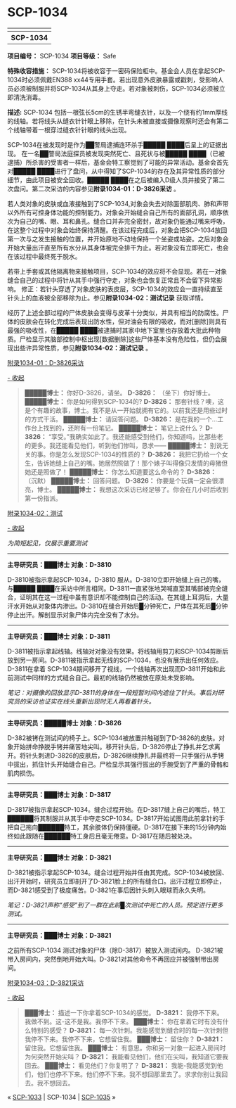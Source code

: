 # SCP-1034
                        



<table class='wiki-content-table'>
 <tr>
  <td colspan='2'
      rowspan='1' />
 </tr>
 <tr>
  <th colspan='2' rowspan='1'>SCP-1034</th>
 </tr>
</table>


**项目编号：**  SCP-1034
**项目等级：** Safe

**特殊收容措施：** SCP-1034将被收容于一密码保险柜中。基金会人员在拿起SCP-1034时必须佩戴EN388 xx44专用手套。若出现意外皮肤暴露或戳刺，受影响人员必须被制服并将SCP-1034从其身上夺走。若对象被刺伤，SCP-1034必须被立即清洗消毒。

**描述:**  SCP-1034 包括一根弦长5cm的生锈半弯缝衣针，以及一个绕有约1mm厚线的线轴。若将线头从缝衣针针眼上移除，在针头未被直接或摄像观察时还会有第二个线轴带着一根穿过缝衣针针眼的线头出现。

SCP-1034在被发现时是作为██警局逮捕连环杀手█████ ████后呈上的证据出现。 在一名██警局法庭探员被发现突然死亡、且死状与被█████ ████（已被逮捕）所杀害的受害者一样后，基金会特工察觉到了可能的异常活动。基金会首先对█████ ████进行了盘问，从中得知了SCP-1034的存在及其异常性质的部分细节，由此项目被安全回收。█████ ████在之后被编入D级人员并接受了第二次盘问。第二次采访的内容参见**附录1034-01：D-3826采访** 。

若人类对象的皮肤或血液接触到了SCP-1034,对象会失去对除面部肌肉、肺和声带以外所有可控身体功能的控制能力。对象会开始缝合自己所有的面部孔洞，顺序依次为自己的嘴、眼、耳和鼻孔。缝合口并非完全密封，故对象仍能通过嘴来呼吸，在这整个过程中对象会始终保持清醒。在该过程完成后，对象会把SCP-1034放回第一次与之发生接触的位置，并开始原地不动地保持一个坐姿或站姿。之后对象会开始大量出汗直至所有水分从其身体被完全排干为止。若对象没有立即死亡，也会在该过程中最终死于脱水。

若带上手套或其他隔离物来接触项目，SCP-1034的效应将不会显现。若在一对象缝合自己的过程中将针从其手中强行夺走，对象也会恢复正常且不会留下异常影响。 修正：若针头穿透了对象皮肤的表皮层，SCP-1034的效应会一直持续直至针头上的血液被全部移除为止。参见**附录1034-02：测试记录** 获取详情。

经历了上述全部过程的尸体皮肤会变得与皮革十分类似，并具有相当的防腐性。尸体的皮肤会在转化完成后表现出防水性，但对油会有限的吸收，而对[删除]则具有最强的吸收性，在█████ ████被逮捕时其家中地下室里也存放着大批此种物质。尸检显示其脑部控制中枢出现[数据删除]这些尸体基本没有危险性，但仍会展现出些许异常性质，参见**附录1034-02：测试记录** 。


<a shape='rect' class='collapsible-block-link' href='javascript:;'>&#38468;&#24405;1034-01&#65306;D-3826&#37319;&#35775;</a>

<a shape='rect' class='collapsible-block-link' href='javascript:;'>-&#160;&#25910;&#36215;</a>


> **█████博士：** 你好D-3826，请坐。
**D-3826：** （坐下）你好博士。
**█████博士：**  你是如何得到SCP-1034的?
**D-3826：**  那套针线？噢，这是个有趣的故事，博士。我不是从一开始就拥有它的。以前我还是用些过时的方式干活。
**█████博士：**  请回答问题。
**D-3826：**  是在我的一个…工作台上找到的，还附有一份笔记。
**█████博士：**  笔记上说什么？
**D-3826：** “享受。”我确实如此了。我还能感受到他们，你知道吗，比那些老的更多。我还能看见他们，听到他们惨叫，恳求——
**█████博士：**  别说无关的事。你是怎么发现SCP-1034的性质的？
**D-3826：**  我把它扔给一个女生，告诉她缝上自己的嘴。她居然照做了！那个婊子叫得像只发情的母猪但她还是照做了！
**█████博士：**  你怎么知道要这么命令的？
**D-3826：** （沉默）
**█████博士：**  回答问题。
**D-3826：**  你要是个玩偶一定会很漂亮，博士。
**█████博士：**  我想这次采访已经足够了。你会在几小时后收到第一份指派。
> 





<a shape='rect' class='collapsible-block-link' href='javascript:;'>&#38468;&#24405;1034-02&#65306;&#27979;&#35797;</a>

<a shape='rect' class='collapsible-block-link' href='javascript:;'>-&#160;&#25910;&#36215;</a>

*为简短起见，仅展示重要测试* 


---

**主导研究员：███博士
对象：D-3810** 

D-3810被指示拿起SCP-1034，D-3810 服从。D-3810立即开始缝上自己的嘴，与█████ ████在采访中所言相同。D-3811一直紧张地哭喊直至其嘴部被完全缝合，证明其在这一过程中虽有意识却不能控制自己的活动。在其缝上耳洞后，大量汗水开始从对象体内渗出。D-3810在缝合开始后█分钟死亡，尸体在其死后█分钟停止出汗。解剖显示对象尸体内完全没有了水分。


---

**主导研究员：███博士
对象：D-3811** 

D-3811被指示拿起线轴。线轴对对象没有效果。将线轴用剪刀和SCP-1034剪断后放到另一房间。D-3811被指示拿起无线的SCP-1034，也没有展示出任何效应。D-3811在拿着 SCP-1034期间移开了视线，一个线轴再次出现而D-3811开始和此前测试中同样的方式缝合自己。最初的线轴仍然被放在原处未受影响。

*笔记：对摄像的回放显示D-3811的身体在一段短暂时间内遮住了针头。事后对研究员的采访也证实在线头重新出现时无人再看着针头。* 


---

**主导研究员：█████博士
对象：D-3826** 

D-382被铐在测试间的椅子上。SCP-1034被放置并触碰到了D-3826的皮肤。对象开始拼命挣脱手铐并痛苦地尖叫。移开针头后，D-3826停止了挣扎并乞求离开。将针头刺进D-3826的皮肤后，D-3826继续挣扎并最终将一只手强行从手铐中拔出，抓住针头开始缝合自己。尸检显示其强行拔出的手腕受到了严重的骨骼和肌肉损伤。


---

**主导研究员：███博士
对象：D-3817** 

D-3817被指示拿起SCP-1034。缝合过程开始。在D-3817缝上自己的嘴后，特工██████将其制服并从其手中夺走SCP-1034。D-3817开始试图用此前拿针的手把自己拖向██████特工，其余肢体仍保持僵硬。D-3817在接下来的15分钟内始终如此跟随在██████特工身后且毫无倦意。D-3817在随后被处决。


---

**主导研究员：███博士
对象：D-3821** 

D-3821被指示拿起SCP-1034。缝合过程开始并任由其完成。SCP-1034被放回、出汗开始时，研究员立即剖开了D-3821脸上的所有缝合口。出汗过程立即停止，而D-3821感受到了极度痛苦。D-3821在事后因针头刺入眼球而永久失明。

*笔记：D-3821声称“感受”到了一群在此前█次测试中死亡的人员。预定进行更多测试。* 


---

**主导研究员：███博士
对象：D-3821** 

之前所有SCP-1034 测试对象的尸体（除D-3817）被放入测试间内。 D-3821被带入房间内，突然倒地开始大叫。D-3821对其他命令不再回应并被强制带出房间。





<a shape='rect' class='collapsible-block-link' href='javascript:;'>&#38468;&#24405;1034-03&#65306;D-3821&#37319;&#35775;</a>

<a shape='rect' class='collapsible-block-link' href='javascript:;'>-&#160;&#25910;&#36215;</a>


> **███博士：**  描述一下你拿着SCP-1034的感觉。
**D-3821：**  我停不下来。我做不到。这-这不是我。我停不下来。
**███博士：**  你在拿着它时有没有什么特别的感受？
**D-3821：**  每一次针刺。我能感觉到缝合时的每一次针刺但我停不下来。我停不下来，它想留住我。
**███博士：**  留住你？
**D-3821：**  留住我。它想留住我。
**███博士：**  有意思。你和另一对象一起进入房间时为何突然开始尖叫？
**D-3821：**  我能看见他们，他们在尖叫，我知道它要我回去。
**███博士：**  看见他们？你复明了？
**D-3821：**  我能-我能感觉到他们，他们也停不下来。他们停不下来。我不想回那里去了。求求你别让我回去。我不想回去。
> 






« [SCP-1033](/scp-1033) | SCP-1034 | [SCP-1035](/scp-1035) »





                    
